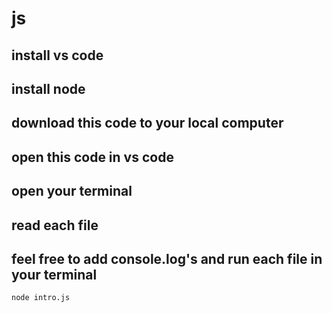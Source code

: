 # js

## install vs code

## install node

## download this code to your local computer

## open this code in vs code

## open your terminal

## read each file

## feel free to add console.log's and run each file in your terminal

```bash
node intro.js
```